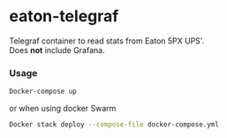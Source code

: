 # eaton-telegraf
Telegraf container to read stats from Eaton 5PX UPS'.   
Does **not** include Grafana.  

### Usage
```bash
Docker-compose up
```

or when using docker Swarm
```bash
Docker stack deploy --compose-file docker-compose.yml
```
